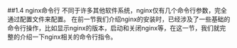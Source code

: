 ##1.4 nginx命令行
不同于许多其他软件系统，nginx仅有几个命令行参数，完全通过配置文件来配置。
在前一节我们介绍nginx的安装时，已经涉及了一些基础的命令行操作，比如显示nginx的版本，启动和关闭nginx等，在这一节，我们就完整的介绍一下nginx相关的命令行指令。


